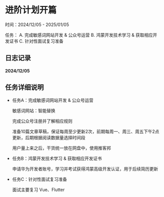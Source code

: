 # 进阶计划开篇

时间：2024/12/05 - 2025/01/05

任务：
  A. 完成敏感词网站开发 & 公众号运营
  B. 鸿蒙开发技术学习 & 获取相应开发证书
  C. 针对性面试复习准备

## 日志记录


#### 2024/12/05

## 任务详细说明

- 任务A：完成敏感词网站开发 & 公众号运营

  敏感词网站：智能替换

  完成公众号注册并了解相应规则

  准备10篇文章草稿，保证每周至少更新2次，前期每周一、周三、周五下午2点更新，后期根据阅读数据量选择时间段

  用户量上来之后，干货统一放在网盘中，使用推客邦

- 任务B：鸿蒙开发技术学习 & 获取相应开发证书

  申请华为开发者账号，学习并考试获得鸿蒙高级开发认证，用于后续简历更新

- 任务C：针对性面试复习准备

  面试主要复习 Vue、Flutter
